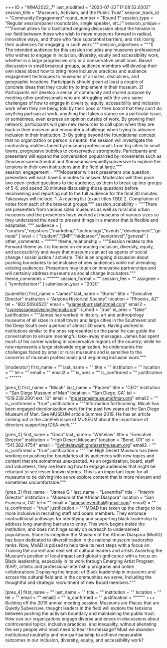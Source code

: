 +++
ID = "WMA2022_7"
last_modified = "2020-07-22T17:08:52.000Z"
session_title = "Museums, Activism, and the Public Trust"
session_track_id = "Community Engagement"
round_number = "Round 1"
session_type = "Regular session/panel (roundtable, single speaker, etc.)"
session_unique = """Format allows for a facilitated ongoing discussion about the tension in our field between those who wish to move museums forward in radical, innovative ways, and those who face substantial barriers, and risk losing their audiences for engaging in such work."""
session_objectives = """1) The intended audience for this session includes any museums professional who wishes to engage in inclusion, diversity, equity and accessibility work, whether in a large progressive city or a conservative small town. Based discussion in small breakout groups, audience members will develop their own ideas about how to bring more inclusive practices and audience engagement techniques to museums of all sizes, disciplines, and geographic locations. Participants should glean at least a couple of concrete ideas that they could try to implement in their museum. 2) Participants will develop a sense of community and shared purpose by meeting other professionals who are struggling with the very same challenges of how to engage in diversity, equity, accessibility and inclusion work when they are being told by their boss or their board that they can’t do anything partisan at work, anything that takes a stance on a particular issue, or sometimes, even express an opinion outside of work. By growing their network, participants will gain new resources to call upon when they are back in their museum and encounter a challenge when trying to advance inclusion in their institution. 3) By going beyond the foundational concept that no organization or person is neutral, the session will investigate the contrasting realities faced by museum professionals from big cities to small towns, progressive bubbles to conservative strongholds. Participants and presenters will expand the conversation popularized by movements such as #museumsarenotneutral and #museumsarequietlysubversive to explore the tensions in their own institutions and the field at large."""
session_engagement = """Moderator will ask presenters one question; presenters will each have 5 minutes to answer. Moderator will then pose two open-ended questions to the audience, as them to break up into groups of 5-6, and spend 30 minutes discussing those questions before reconvening and reporting out to the full audience for the final 30 minutes.  Takeaways will include: 1. A reading list (exact titles TBD) 2. Compilation of notes from each of the breakout groups."""
session_scalability = """There are presenters from various sized museums as well as rural and urban museums and the presenters have worked at museums of various sizes so they understand the need to present things in a manner that is flexible and adaptable.
"""
audience = [ "curators","registrars","marketing","technology","events","development","general" ]
level = [ "student","EMP","midcareer","seniorlevel","general" ]
other_comments = """"""
theme_relationship = """Session relates to the Forward theme as it is focused on embracing inclusion, diversity, equity, and accessibility and ways that museums can act as agents of social change / social justice / activism. This is an ongoing discussion about pushing boundaries to be inclusive of new audiences while not alienating existing audiences. Presenters may touch on innovative partnerships and will certainly address museums as social change incubators."""
theme_comments = """"""
session_format = ""
session_fee = ""
assignee = [ "lynnfederleorr" ]
submission_year = "2020"

[submitter]
first_name = "James"
last_name = "Burns"
title = "Executive Director"
institution = "Arizona Historical Society"
location = "Phoenix, AZ"
tel = "602.509.8523"
email = "wjamesburns@hotmail.com"
email2 = "cypresssageadvising@gmail.com"
is_mod = "true"
is_pres = "false"
justification = """James has worked in history, art and anthropology museums of all sizes in small towns and large cities in the Southwest and the Deep South over a period of almost 30 years. Having worked in institutions similar to the ones represented on the panel he can guide the conversation to ensure meaningful take-away messages. James has spent much of his career working in conservative regions of the country; while he now represents a large statewide organization, he understands the challenges faced by small or rural museums and is sensitive to the concerns of museum professionals just beginning inclusion work."""

[moderator]
first_name = ""
last_name = ""
title = ""
institution = ""
location = ""
tel = ""
email = ""
email2 = ""
is_pres = ""
is_confirmed = ""
justification = """"""

[pres_1]
first_name = "Micah"
last_name = "Parzen"
title = "CEO"
institution = "San Diego Museum of Man"
location = "San Diego, CA"
tel = "619.239.2001 ext. 10"
email = "mparzen@museumofman.org"
email2 = ""
is_confirmed = "true"
justification = """Information forthcoming. Micah has been engaged decolonization work for the past few years at the San Diego Museum of Man. See MUSEUM article Summer 2019. He has an article coming out in the Jan/Feb issue of MUSEUM about the importance of directors supporting IDEA work."""

[pres_2]
first_name = "Dana"
last_name = "Whitelaw"
title = "Executive Director"
institution = "High Desert Museum"
location = "Bend, OR"
tel = "541.382.4754"
email = "dwhitelaw@highdesertmuseum.org"
email2 = ""
is_confirmed = "true"
justification = """The High Desert Museum has been working on pushing the boundaries of its audiences with new topics and content that are sometimes unexpected. As an organization, board, staff and volunteers, they are learning how to engage audiences that might be reluctant to see lesser known stories. This is an important topic for all museums to be delving into as we explore content that is more relevant and sometimes uncomfortable."""

[pres_3]
first_name = "James G."
last_name = "Leventhal"
title = "Interim Director"
institution = "Museum of the African Diaspora"
location = "San Francisco, CA"
tel = ""
email = "jamesgleventhal@gmail.com"
email2 = ""
is_confirmed = "true"
justification = """MOAD has taken up the charge to be more inclusive in recruiting staff and board members. They embrace nontraditional pathways for identifying and supporting black leadership to address long-standing barriers to entry. This work begins inside the institution, and does not hinge solely on outreach to underserved populations.  Since its inception the Museum of the African Diaspora (MoAD) has been dedicated to diversification in the national museum leadership ranks. Now, MoAD is poised to help take its next steps with a focus on: Training the current and next set of cultural leaders and artists Asserting the Museum’s position of local impact and global significance with a focus on Black leadership, especially in its work through Emerging Artist Program (EAP), artistic and professional internship programs and online collaborations Displaying the impact of Black leadership in museums and across the cultural field and in the communities we serve, Including the thoughtful and strategic recruitment of new Board members."""

[pres_4]
first_name = ""
last_name = ""
title = ""
institution = ""
location = ""
tel = ""
email = ""
email2 = ""
is_confirmed = ""
justification = """"""
+++
Building off the 2019 annual meeting session, Museums are Places that are Quietly Subversive, thought leaders in the field will explore the tensions between pushing the activism boundary and maintaining the public trust. How can our organizations engage diverse audiences in discussions about controversial topics, inclusive practices, and inequality, without alienating the very people who most need to hear the message? Must we abandon institutional neutrality and non-partisanship to achieve measurable outcomes in our inclusion, diversity, equity, and accessibility work?
